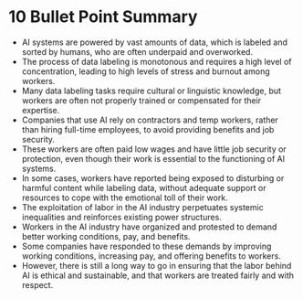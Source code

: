 # 10 Bullet Point Summary
- AI systems are powered by vast amounts of data, which is labeled and sorted by humans, who are often underpaid and overworked.
- The process of data labeling is monotonous and requires a high level of concentration, leading to high levels of stress and burnout among workers.
- Many data labeling tasks require cultural or linguistic knowledge, but workers are often not properly trained or compensated for their expertise.
- Companies that use AI rely on contractors and temp workers, rather than hiring full-time employees, to avoid providing benefits and job security.
- These workers are often paid low wages and have little job security or protection, even though their work is essential to the functioning of AI systems.
- In some cases, workers have reported being exposed to disturbing or harmful content while labeling data, without adequate support or resources to cope with the emotional toll of their work.
- The exploitation of labor in the AI industry perpetuates systemic inequalities and reinforces existing power structures.
- Workers in the AI industry have organized and protested to demand better working conditions, pay, and benefits.
- Some companies have responded to these demands by improving working conditions, increasing pay, and offering benefits to workers.
- However, there is still a long way to go in ensuring that the labor behind AI is ethical and sustainable, and that workers are treated fairly and with respect.
